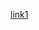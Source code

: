 <a href="https://drive.google.com/file/d/1n8JJC7r0t512EhzNiH69IKSs7cY9NtNG/view?usp=share_link"> link1 </a>
